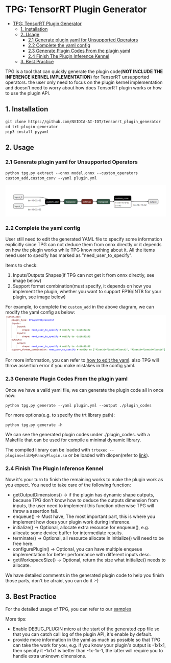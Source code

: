# TPG: TensorRT Plugin Generator

- [TPG: TensorRT Plugin Generator](#tpg-tensorrt-plugin-generator)
  - [1. Installation](#1-installation)
  - [2. Usage](#2-usage)
    - [2.1 Generate plugin yaml for Unsupported Operators](#21-generate-plugin-yaml-for-unsupported-operators)
    - [2.2 Complete the yaml config](#22-complete-the-yaml-config)
    - [2.3 Generate Plugin Codes From the plugin yaml](#23-generate-plugin-codes-from-the-plugin-yaml)
    - [2.4 Finish The Plugin Inference Kennel](#24-finish-the-plugin-inference-kennel)
  - [3. Best Practice](#3-best-practice)

TPG is a tool that can quickly generate the plugin code(**NOT INCLUDE THE INFERENCE KERNEL IMPLEMENTATION**) for TensorRT unsupported operators. the user only need to focus on the plugin kernel implementation and doesn't need to worry about how does TensorRT plugin works or how to use the plugin API.
## 1. Installation

```
git clone https://github.com/NVIDIA-AI-IOT/tensorrt_plugin_generator
cd trt-plugin-generator
pip3 install pyyaml
```

## 2. Usage

### 2.1 Generate plugin yaml for Unsupported Operators


```
python tpg.py extract --onnx model.onnx --custom_operators custom_add,custom_conv --yaml plugin.yml
```
![onnx.png](./doc/onnx.png)

### 2.2 Complete the yaml config

User still need to edit the generated YAML file to specify some information explicitly since TPG can not deduce them from onnx directly or it depends on how the plugin works while TPG know nothing about it. All the items need user to specify has marked as "need_user_to_specify".

Items to check:
1. Inputs/Outputs Shapes(if TPG can not get it from onnx directly, see image below)
2. Support format combination(must specify, it depends on how you implement the plugin, whether you want to support FP16/INT8 for your plugin, see image below)

For example, to complete the `custom_add` in the above diagram, we can modify the yaml config as below:
![config.png](./doc/config.png)

For more information, you can refer to [how to edit the yaml](./doc/edit_yaml_config.md). also TPG will throw assertion error if you make mistakes in the config yaml.

### 2.3 Generate Plugin Codes From the plugin yaml

Once we have a valid yaml file, we can generate the plugin code all in once now:

```
python tpg.py generate --yaml plugin.yml --output ./plugin_codes
```

For more options(e.g. to specify the trt library path):
```
python tpg.py generate -h
```

We can see the generated plugin codes under ./plugin_codes. with a Makefile that can be used for compile a minimal dynamic library.

The compiled library can be loaded with `trtexec --plugins=libMyFancyPlugin.so` or be loaded with dlopen(refer to [link](https://github.com/NVIDIA/TensorRT/blob/b55c4710ce01f076c26710a48879fcb2661be4a9/samples/common/common.h#L893)).

### 2.4 Finish The Plugin Inference Kennel

Now it's your turn to finish the remaining works to make the plugin work as you expect. You need to take care of the following function:
- getOutputDimensions() -> if the plugin has dynamic shape outputs, because TPG don't know how to deduce the outputs dimension from inputs, the user need to implement this function otherwise TPG will throw a assertion fail.
- enqueue() -> Must have, The most important part, this is where you implement how does your plugin work during inference.
- initialize() -> Optional, allocate extra resource for enqueue(), e.g. allocate some device buffer for intermediate results.
- terminate() -> Optional, all resource allocate in initialize() will need to be free here.
- configurePlugin() -> Optional, you can have multiple enqueue implementation for better performance with different inputs desc.
- getWorkspaceSize() -> Optional, return the size what initialize() needs to allocate.

We have detailed comments in the generated plugin code to help you finish those parts, don't be afraid, you can do it :-)

## 3. Best Practice

For the detailed usage of TPG, you can refer to our [samples](./samples/readme.md)

More tips:
- Enable DEBUG_PLUGIN micro at the start of the generated cpp file so that you can catch call log of the plugin API, it's enable by default.
- provide more information in the yaml as much as possible so that TPG can take the work for you, e.g. if you know your plugin's output is -1x1x1, then specify it -1x1x1 is better than -1x-1x-1, the latter will require you to handle extra unknown dimensions.

